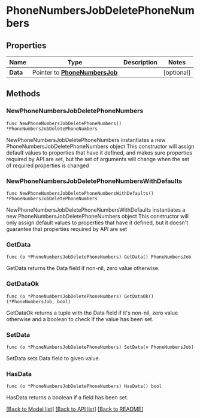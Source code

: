 # PhoneNumbersJobDeletePhoneNumbers

## Properties

Name | Type | Description | Notes
------------ | ------------- | ------------- | -------------
**Data** | Pointer to [**PhoneNumbersJob**](PhoneNumbersJob.md) |  | [optional] 

## Methods

### NewPhoneNumbersJobDeletePhoneNumbers

`func NewPhoneNumbersJobDeletePhoneNumbers() *PhoneNumbersJobDeletePhoneNumbers`

NewPhoneNumbersJobDeletePhoneNumbers instantiates a new PhoneNumbersJobDeletePhoneNumbers object
This constructor will assign default values to properties that have it defined,
and makes sure properties required by API are set, but the set of arguments
will change when the set of required properties is changed

### NewPhoneNumbersJobDeletePhoneNumbersWithDefaults

`func NewPhoneNumbersJobDeletePhoneNumbersWithDefaults() *PhoneNumbersJobDeletePhoneNumbers`

NewPhoneNumbersJobDeletePhoneNumbersWithDefaults instantiates a new PhoneNumbersJobDeletePhoneNumbers object
This constructor will only assign default values to properties that have it defined,
but it doesn't guarantee that properties required by API are set

### GetData

`func (o *PhoneNumbersJobDeletePhoneNumbers) GetData() PhoneNumbersJob`

GetData returns the Data field if non-nil, zero value otherwise.

### GetDataOk

`func (o *PhoneNumbersJobDeletePhoneNumbers) GetDataOk() (*PhoneNumbersJob, bool)`

GetDataOk returns a tuple with the Data field if it's non-nil, zero value otherwise
and a boolean to check if the value has been set.

### SetData

`func (o *PhoneNumbersJobDeletePhoneNumbers) SetData(v PhoneNumbersJob)`

SetData sets Data field to given value.

### HasData

`func (o *PhoneNumbersJobDeletePhoneNumbers) HasData() bool`

HasData returns a boolean if a field has been set.


[[Back to Model list]](../README.md#documentation-for-models) [[Back to API list]](../README.md#documentation-for-api-endpoints) [[Back to README]](../README.md)


